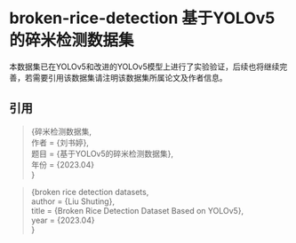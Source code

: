 # broken-rice-detection 基于YOLOv5的碎米检测数据集

本数据集已在YOLOv5和改进的YOLOv5模型上进行了实验验证，后续也将继续完善，若需要引用该数据集请注明该数据集所属论文及作者信息。


## 引用  
  
>{碎米检测数据集,  
作者 = {刘书婷},  
题目 = {基于YOLOv5的碎米检测数据集},  
年份 = {2023.04}  
>}  
   
>{broken rice detection datasets,  
author      = {Liu Shuting},  
title       = {Broken Rice Detection Dataset Based on YOLOv5},  
year        = {2023.04}  
>}  
 
